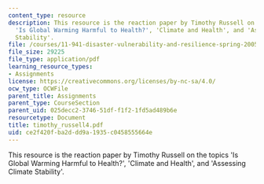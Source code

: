 ```yaml
---
content_type: resource
description: This resource is the reaction paper by Timothy Russell on the topics
  'Is Global Warming Harmful to Health?', 'Climate and Health', and 'Assessing Climate
  Stability'.
file: /courses/11-941-disaster-vulnerability-and-resilience-spring-2005/ce2f420fba2ddd9a1935c0458555664e_timothy_russell4.pdf
file_size: 29225
file_type: application/pdf
learning_resource_types:
- Assignments
license: https://creativecommons.org/licenses/by-nc-sa/4.0/
ocw_type: OCWFile
parent_title: Assignments
parent_type: CourseSection
parent_uid: 025decc2-3746-51df-f1f2-1fd5ad489b6e
resourcetype: Document
title: timothy_russell4.pdf
uid: ce2f420f-ba2d-dd9a-1935-c0458555664e
---
```

This resource is the reaction paper by Timothy Russell on the topics 'Is Global Warming Harmful to Health?', 'Climate and Health', and 'Assessing Climate Stability'.